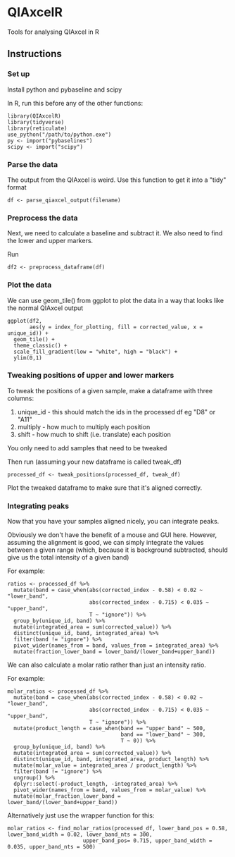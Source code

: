 # QIAxcelR
Tools for analysing QIAxcel in R

## Instructions

### Set up

Install python and pybaseline and scipy

In R, run this before any of the other functions:

```
library(QIAxcelR)
library(tidyverse)
library(reticulate)
use_python("/path/to/python.exe")
py <- import("pybaselines")
scipy <- import("scipy")
```

### Parse the data

The output from the QIAxcel is weird. Use this function to get it into a "tidy" format

```
df <- parse_qiaxcel_output(filename)
```

### Preprocess the data

Next, we need to calculate a baseline and subtract it. We also need to find the lower and upper markers.

Run

```
df2 <- preprocess_dataframe(df)
```

### Plot the data

We can use geom_tile() from ggplot to plot the data in a way that looks like the normal QIAxcel output

```
ggplot(df2, 
       aes(y = index_for_plotting, fill = corrected_value, x = unique_id)) +
  geom_tile() +
  theme_classic() +
  scale_fill_gradient(low = "white", high = "black") +
  ylim(0,1)
```

### Tweaking positions of upper and lower markers

To tweak the positions of a given sample, make a dataframe with three columns:
1. unique_id - this should match the ids in the processed df eg "D8" or "A11"
2. multiply - how much to multiply each position
3. shift - how much to shift (i.e. translate) each position

You only need to add samples that need to be tweaked

Then run (assuming your new dataframe is called tweak_df)

```
processed_df <- tweak_positions(processed_df, tweak_df)
```

Plot the tweaked dataframe to make sure that it's aligned correctly.

### Integrating peaks

Now that you have your samples aligned nicely, you can integrate peaks.

Obviously we don't have the benefit of a mouse and GUI here. However, assuming the alignment is good, we can simply integrate the values between a given range (which, because it is background subtracted, should give us the total intensity of a given band)

For example:
```
ratios <- processed_df %>%
  mutate(band = case_when(abs(corrected_index - 0.58) < 0.02 ~ "lower_band",
                          abs(corrected_index - 0.715) < 0.035 ~ "upper_band",
                          T ~ "ignore")) %>%
  group_by(unique_id, band) %>%
  mutate(integrated_area = sum(corrected_value)) %>%
  distinct(unique_id, band, integrated_area) %>%
  filter(band != "ignore") %>%
  pivot_wider(names_from = band, values_from = integrated_area) %>%
  mutate(fraction_lower_band = lower_band/(lower_band+upper_band))
```

We can also calculate a molar ratio rather than just an intensity ratio.

For example:
```
molar_ratios <- processed_df %>%
  mutate(band = case_when(abs(corrected_index - 0.58) < 0.02 ~ "lower_band",
                          abs(corrected_index - 0.715) < 0.035 ~ "upper_band",
                          T ~ "ignore")) %>%
  mutate(product_length = case_when(band == "upper_band" ~ 500,
                                    band == "lower_band" ~ 300,
                                    T ~ 0)) %>%
  group_by(unique_id, band) %>%
  mutate(integrated_area = sum(corrected_value)) %>%
  distinct(unique_id, band, integrated_area, product_length) %>%
  mutate(molar_value = integrated_area / product_length) %>%
  filter(band != "ignore") %>%
  ungroup() %>%
  dplyr::select(-product_length, -integrated_area) %>%
  pivot_wider(names_from = band, values_from = molar_value) %>%
  mutate(molar_fraction_lower_band = lower_band/(lower_band+upper_band))
```

Alternatively just use the wrapper function for this:
```
molar_ratios <- find_molar_ratios(processed_df, lower_band_pos = 0.58, lower_band_width = 0.02, lower_band_nts = 300,
                        upper_band_pos= 0.715, upper_band_width = 0.035, upper_band_nts = 500)
```
